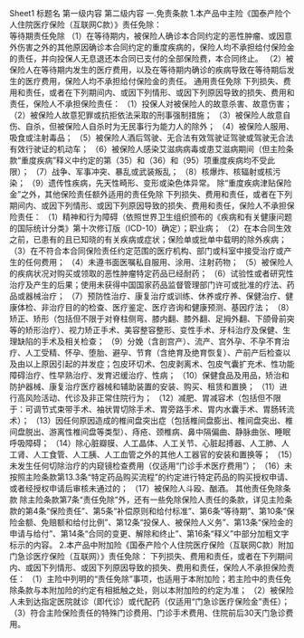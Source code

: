 Sheet1
	标题名	第一级内容	第二级内容
	一.免责条款
		1.本产品中主险《国泰产险个人住院医疗保险（互联网C款）》责任免除：	 
		等待期责任免除
			（1）在等待期内，被保险人确诊本合同约定的恶性肿瘤、或因意外伤害之外的其他原因确诊本合同约定的重度疾病的，保险人均不承担给付保险金的责任，并向投保人无息退还本合同已支付的全部保险费，本合同终止。
			（2）被保险人在等待期内发生的医疗费用，以及在等待期内确诊的疾病导致在等待期后发生的医疗费用，保险人均不承担给付保险金的责任。
		通用责任免除
			下列损失、费用和责任，或者在下列期间内、或因下列情形、或因下列原因导致的损失、费用和责任，保险人不承担保险责任：
			（1）投保人对被保险人的故意杀害、故意伤害；
			（2）被保险人故意犯罪或抗拒依法采取的刑事强制措施；
			（3）被保险人故意自伤、自杀，但被保险人自杀时为无民事行为能力人的除外；
			（4）被保险人服用、吸食或注射毒品；
			（5）被保险人酒后驾驶、无合法有效驾驶证驾驶或驾驶无合法有效行驶证的机动车；
			（6）被保险人感染艾滋病病毒或患艾滋病期间（但主险条款“重度疾病”释义中约定的第（35）和（36）和（95）项重度疾病均不受此限）；
			（7）战争、军事冲突、暴乱或武装叛乱；
			（8）核爆炸、核辐射或核污染；
			（9）遗传性疾病，先天性畸形、变形或染色体异常。
		除“重度疾病津贴保险金”之外，其他保险责任额外适用的责任免除
			下列损失、费用和责任，或者在下列期间内、或因下列情形、或因下列原因导致的损失、费用和责任，保险人不承担保险责任：
			（1）精神和行为障碍（依照世界卫生组织颁布的《疾病和有关健康问题的国际统计分类》第十次修订版（ICD-10）确定）；职业病；
			（2）在本合同生效之前，已患有的且已知晓的有关疾病或症状；保险单或批单中载明的除外疾病；
			（3）在不符合本合同保险责任约定范围的医疗机构、部门或科室中接受治疗或产生的任何费用；
			（4）未遵书面医嘱私自服用、涂用、注射药物；
			（5）被保险人的疾病状况对购买或领取的恶性肿瘤特定药品已经耐药；
			（6）试验性或者研究性治疗及产生的后果；使用未获得中国国家药品监督管理部门许可或批准的疗法、药品或器械治疗；
			（7）预防性治疗、康复治疗或训练、休养或疗养、保健治疗、健康体检、非治疗目的的检查、医疗鉴定、医疗咨询和健康预测、基因疗法；
			（8）矫正、矫形（包括但不限于对脊柱侧弯、膝内翻、膝外翻、足拇外翻、下颌骨前突等的矫形治疗）、视力矫正手术、美容整容整形、变性手术、牙科治疗及保健、生理缺陷的手术及相关检查；
			（9）分娩（含剖宫产）、流产、宫外孕、不孕不育治疗、人工受精、怀孕、堕胎、避孕、节育（含绝育及绝育恢复）、产前产后检查以及由以上原因引起的并发症；包皮环切术、包皮剥离术、包皮气囊扩充术、性功能障碍治疗、性早熟治疗、发育迟缓治疗、性病；
			（10）保健食品及用品，矫治和防护器械、康复治疗医疗器械和辅助装置的安装、购买、租赁和置换；
			（11）进行高风险活动、代诊及非正常住院行为；
			（12）减肥、胃减容术（包括但不限于：可调节式束带手术、袖状胃切除手术、胃旁路手术、胃内水囊手术、胃肠转流术）；
			（13）因任何原因造成的椎间盘突出症（包括椎间盘膨出、椎间盘突出、椎间盘脱出、游离性椎间盘等类型）、痔疮、颈椎病、鼻中隔偏曲、静脉曲张、睡眠呼吸障碍；
			（14）除心脏瓣膜、人工晶体、人工关节、心脏起搏器、人工肺、人工肾、人工食管、人工胰、人工血管之外的其他人工器官的安装和置换等；
			（15）未发生任何切除治疗的内窥镜检查费用（仅适用“门诊手术医疗费用”）；
			（16）未按照主险条款第13.3条“特定药品购买流程”的约定进行特定药品的购买授权申请、或者经授权申请后审核未通过的；
			（17）被保险人斗殴、酗酒。
		其他责任免除条款
			除主险条款第7条“责任免除”外，还有一些免除保险人责任的条款，详见主险条款的第4条“保险责任”、第5条“补偿原则和给付标准”、第6条“等待期”、第10条“保险金额、免赔额和给付比例”、第12条“投保人、被保险人义务”、第13条“保险金的申请与给付”、第14条“合同的变更、解除和终止”、第16条“释义”中部分加粗文字标示的内容。
		2.本产品中附加险《国泰产险个人住院医疗保险（互联网C款）附加门急诊医疗保险（互联网）》责任免除：
			下列损失、费用和责任，或者在下列期间内、或因下列情形、或因下列原因导致的损失、费用和责任，保险人不承担保险责任：
			（1）主险中列明的“责任免除”事项，也适用于本附加险；若主险中的责任免除条款与本附加险的约定有相抵触之处，则以本附加险的约定为准；
			（2）被保险人未到达指定医院就诊（即代诊）或代配药（仅适用“门急诊医疗保险金”责任）；
			（3）符合主险保险责任的特殊门诊费用、门诊手术费用、住院前后30天门急诊费用。


